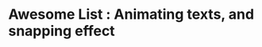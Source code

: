 # Awesome List : Animating texts, and snapping effect 

[Git branch]:(https://github.com/codiku/react-native-animations/tree/010-EN-super-list-6-animating-texts-and-snaping)